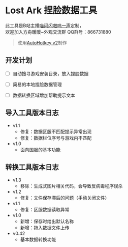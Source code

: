 # Lost Ark 捏脸数据工具

此工具是B站主播[喵闪闪嗷呜一声](https://b23.tv/JSHvl6u)定制，  
欢迎加入方舟暖暖~外观交流群 QQ群号：866731880

> 使用[AutoHotkey v2](https://www.autohotkey.com/)制作

## 开发计划

- [ ] 自动搜寻游戏安装目录，放入捏脸数据
- [ ] 简易的本地捏脸数据管理
- [ ] 数据转换区域增加帮助提示文本


## 导入工具版本日志
- v1.1
  - 修复：数据区服不匹配提示异常出现
  - 修复：数据栏位序号与游戏内不匹配
- v1.0
  - 面向国服的基本功能

## 转换工具版本日志
- v1.3
  - 移除：生成式图片相关代码，会导致反病毒程序误杀
- v1.2
  - 修复：文件保存滞后的问题（手动关闭文件）
- v1.1
  - 修复：区服数据读取异常
- v1.0
  - 新增：保存时给出默认名称
  - 新增：拖入数据文件上传
- v0.42
  - 基本数据转换功能